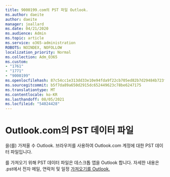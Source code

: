 ```yaml
---
title: 9000199.com의 PST 파일 Outlook.
ms.author: daeite
author: daeite
manager: joallard
ms.date: 04/21/2020
ms.audience: Admin
ms.topic: article
ms.service: o365-administration
ROBOTS: NOINDEX, NOFOLLOW
localization_priority: Normal
ms.collection: Adm_O365
ms.custom:
- "1761"
- "1771"
- "9000199"
ms.openlocfilehash: 87c54cc1e313dd33e10e94fda9f22cb705ed82b7d29484b723faafb64de89840
ms.sourcegitcommit: b5f7da89a650d2915dc652449623c78be6247175
ms.translationtype: MT
ms.contentlocale: ko-KR
ms.lasthandoff: 08/05/2021
ms.locfileid: "54024428"
---
```

# <a name="pst-data-files-in-outlookcom"></a>Outlook.com의 PST 데이터 파일

을(를) 가져올 수 Outlook. 브라우저를 사용하여 Outlook.com 계정에 대한 PST 데이터 파일입니다.

를 가져오기 위해 PST 데이터 파일은 데스크톱 앱을 Outlook 합니다. 자세한 내용은 .pst에서 전자 메일, 연락처 및 일정 [가져오기를 Outlook.](https://support.office.com/article/431a8e9a-f99f-4d5f-ae48-ded54b3440ac?wt.mc_id=Office_Outlook_com_Alchemy)